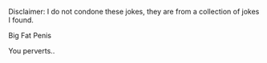 Disclaimer: I do not condone these jokes, they are from a collection of jokes I found.

Big Fat Penis

You perverts..

